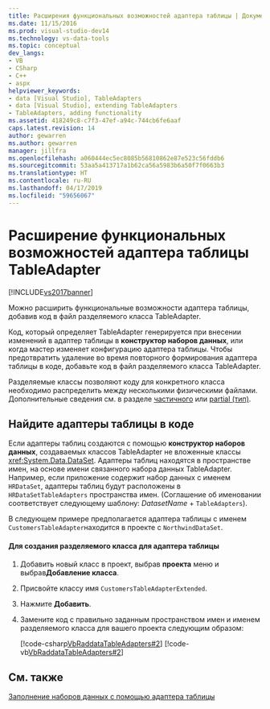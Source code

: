 ```yaml
---
title: Расширения функциональных возможностей адаптера таблицы | Документация Майкрософт
ms.date: 11/15/2016
ms.prod: visual-studio-dev14
ms.technology: vs-data-tools
ms.topic: conceptual
dev_langs:
- VB
- CSharp
- C++
- aspx
helpviewer_keywords:
- data [Visual Studio], TableAdapters
- data [Visual Studio], extending TableAdapters
- TableAdapters, adding functionality
ms.assetid: 418249c8-c7f3-47ef-a94c-744cb6fe6aaf
caps.latest.revision: 14
author: gewarren
ms.author: gewarren
manager: jillfra
ms.openlocfilehash: a060444ec5ec8085b56810862e87e523c56fddb6
ms.sourcegitcommit: 53aa5a413717a1b62ca56a5983b6a50f7f0663b3
ms.translationtype: HT
ms.contentlocale: ru-RU
ms.lasthandoff: 04/17/2019
ms.locfileid: "59656067"
---
```

# <a name="extend-the-functionality-of-a-tableadapter"></a>Расширение функциональных возможностей адаптера таблицы TableAdapter
[!INCLUDE[vs2017banner](../includes/vs2017banner.md)]

Можно расширить функциональные возможности адаптера таблицы, добавив код в файл разделяемого класса TableAdapter.  
  
 Код, который определяет TableAdapter генерируется при внесении изменений в адаптер таблицы в **конструктор наборов данных**, или когда мастер изменяет конфигурацию адаптера таблицы. Чтобы предотвратить удаление во время повторного формирования адаптера таблицы в коде, добавьте код в файл разделяемого класса TableAdapter.  
  
 Разделяемые классы позволяют коду для конкретного класса необходимо распределить между несколькими физическими файлами. Дополнительные сведения см. в разделе [частичного](http://msdn.microsoft.com/library/7adaef80-f435-46e1-970a-269fff63b448) или [partial (тип)](http://msdn.microsoft.com/library/27320743-a22e-4c7b-b0b3-53afe3607334).  
  
## <a name="locate-tableadapters-in-code"></a>Найдите адаптеры таблицы в коде  
 Если адаптеры таблиц создаются с помощью **конструктор наборов данных**, создаваемых классов TableAdapter не вложенные классы <xref:System.Data.DataSet>. Адаптеры таблиц находятся в пространстве имен, на основе имени связанного набора данных TableAdapter. Например, если приложение содержит набор данных с именем `HRDataSet`, адаптеры таблиц будут расположены в `HRDataSetTableAdapters` пространства имен. (Соглашение об именовании соответствует следующему шаблону: *DatasetName* + `TableAdapters`).  
  
 В следующем примере предполагается адаптера таблицы с именем `CustomersTableAdapter`находится в проекте с `NorthwindDataSet`.  
  
#### <a name="to-create-a-partial-class-for-a-tableadapter"></a>Для создания разделяемого класса для адаптера таблицы  
  
1.  Добавить новый класс в проект, выбрав **проекта** меню и выбрав**Добавление класса**.  
  
2.  Присвойте классу имя `CustomersTableAdapterExtended`.  
  
3.  Нажмите **Добавить**.  
  
4.  Замените код с правильно заданным пространством имен и именем разделяемого класса для вашего проекта следующим образом:  
  
     [!code-csharp[VbRaddataTableAdapters#2](../snippets/csharp/VS_Snippets_VBCSharp/VbRaddataTableAdapters/CS/CustomersTableAdapterExtended.cs#2)]
     [!code-vb[VbRaddataTableAdapters#2](../snippets/visualbasic/VS_Snippets_VBCSharp/VbRaddataTableAdapters/VB/CustomersTableAdapterExtended.vb#2)]  
  
## <a name="see-also"></a>См. также  
 [Заполнение наборов данных с помощью адаптера таблицы](../data-tools/fill-datasets-by-using-tableadapters.md)
